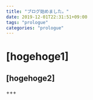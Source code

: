 ```yaml
---
title: "ブログ始めました。"
date: 2019-12-01T22:31:51+09:00
tags: "prologue"
categories: "prologue"
---
```


# [hogehoge1]

## [hogehoge2]

+++